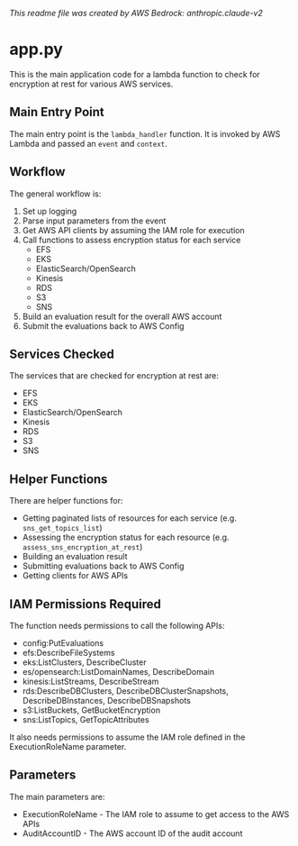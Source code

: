 *This readme file was created by AWS Bedrock: anthropic.claude-v2*

# app.py

This is the main application code for a lambda function to check for encryption at rest for various AWS services.

## Main Entry Point

The main entry point is the `lambda_handler` function. It is invoked by AWS Lambda and passed an `event` and `context`.

## Workflow

The general workflow is:

1. Set up logging 
2. Parse input parameters from the event
3. Get AWS API clients by assuming the IAM role for execution
4. Call functions to assess encryption status for each service
   - EFS
   - EKS
   - ElasticSearch/OpenSearch
   - Kinesis 
   - RDS
   - S3
   - SNS
5. Build an evaluation result for the overall AWS account
6. Submit the evaluations back to AWS Config

## Services Checked

The services that are checked for encryption at rest are:

- EFS
- EKS
- ElasticSearch/OpenSearch
- Kinesis
- RDS 
- S3
- SNS

## Helper Functions

There are helper functions for:

- Getting paginated lists of resources for each service (e.g. `sns_get_topics_list`)
- Assessing the encryption status for each resource (e.g. `assess_sns_encryption_at_rest`) 
- Building an evaluation result
- Submitting evaluations back to AWS Config
- Getting clients for AWS APIs

## IAM Permissions Required

The function needs permissions to call the following APIs:

- config:PutEvaluations
- efs:DescribeFileSystems 
- eks:ListClusters, DescribeCluster
- es/opensearch:ListDomainNames, DescribeDomain  
- kinesis:ListStreams, DescribeStream
- rds:DescribeDBClusters, DescribeDBClusterSnapshots, DescribeDBInstances, DescribeDBSnapshots
- s3:ListBuckets, GetBucketEncryption  
- sns:ListTopics, GetTopicAttributes

It also needs permissions to assume the IAM role defined in the ExecutionRoleName parameter.

## Parameters

The main parameters are:

- ExecutionRoleName - The IAM role to assume to get access to the AWS APIs
- AuditAccountID - The AWS account ID of the audit account
